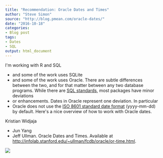 ```yaml
---
title: "Recommendation: Oracle Dates and Times"
author: "Steve Simon"
source: "http://blog.pmean.com/oracle-dates/"
date: "2016-10-18"
categories:
- Blog post
tags:
- Dates
- SQL
output: html_document
---
```


I'm working with R and SQL
- and some of the work uses SQLite
- and some
of the work uses Oracle. There are subtle differences between the two,
and for that matter between any two database programs. While there are
[SQL
standards](https://en.wikipedia.org/wiki/SQL#Interoperability_and_standardization),
most packages have minor deviations
- or enhancements. Dates in Oracle
represent one deviation. In particular
- Oracle does not use the [ISO
8601 standard date format](https://xkcd.com/1179/) (yyyy-mm-dd) by
default. Here's a nice overview of how to work with Oracle
dates.

<!---More--->

Kristian Widjaja
- Jun Yang
- Jeff Ullman. Oracle Dates and Times.
Available at
<http://infolab.stanford.edu/~ullman/fcdb/oracle/or-time.html>.

![](http://www.pmean.com/images/images/16/oracle-dates01.png)




